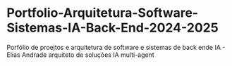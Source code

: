 # Portfolio-Arquitetura-Software-Sistemas-IA-Back-End-2024-2025
Porfólio de proejtos e arquitetura de software e sistemas de back ende  IA - Elias Andrade arquiteto de soluções IA multi-agent

